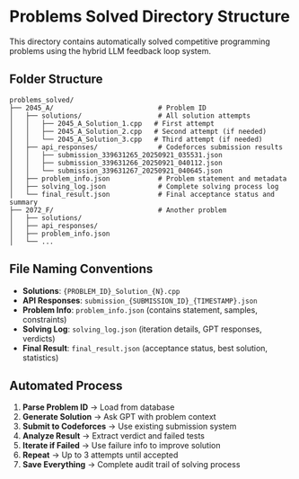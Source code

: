 # Problems Solved Directory Structure

This directory contains automatically solved competitive programming problems using the hybrid LLM feedback loop system.

## Folder Structure

```
problems_solved/
├── 2045_A/                          # Problem ID
│   ├── solutions/                   # All solution attempts
│   │   ├── 2045_A_Solution_1.cpp   # First attempt
│   │   ├── 2045_A_Solution_2.cpp   # Second attempt (if needed)
│   │   └── 2045_A_Solution_3.cpp   # Third attempt (if needed)
│   ├── api_responses/               # Codeforces submission results
│   │   ├── submission_339631265_20250921_035531.json
│   │   ├── submission_339631266_20250921_040112.json
│   │   └── submission_339631267_20250921_040645.json
│   ├── problem_info.json            # Problem statement and metadata
│   ├── solving_log.json             # Complete solving process log
│   └── final_result.json            # Final acceptance status and summary
├── 2072_F/                          # Another problem
│   ├── solutions/
│   ├── api_responses/
│   ├── problem_info.json
│   └── ...
```

## File Naming Conventions

- **Solutions**: `{PROBLEM_ID}_Solution_{N}.cpp`
- **API Responses**: `submission_{SUBMISSION_ID}_{TIMESTAMP}.json`
- **Problem Info**: `problem_info.json` (contains statement, samples, constraints)
- **Solving Log**: `solving_log.json` (iteration details, GPT responses, verdicts)
- **Final Result**: `final_result.json` (acceptance status, best solution, statistics)

## Automated Process

1. **Parse Problem ID** → Load from database
2. **Generate Solution** → Ask GPT with problem context
3. **Submit to Codeforces** → Use existing submission system
4. **Analyze Result** → Extract verdict and failed tests
5. **Iterate if Failed** → Use failure info to improve solution
6. **Repeat** → Up to 3 attempts until accepted
7. **Save Everything** → Complete audit trail of solving process
